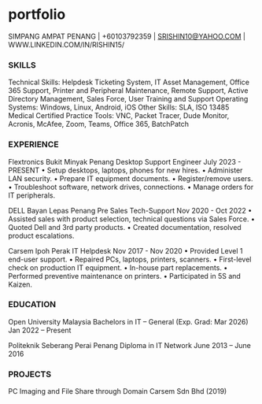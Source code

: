 # portfolio

SIMPANG AMPAT PENANG | +60103792359 | SRISHIN10@YAHOO.COM | WWW.LINKEDIN.COM/IN/RISHIN15/

### SKILLS
Technical Skills: Helpdesk Ticketing System, IT Asset Management, Office 365 Support, Printer and Peripheral Maintenance, Remote Support, Active Directory Management, Sales Force, User Training and Support
Operating Systems: Windows, Linux, Android, iOS
Other Skills: SLA, ISO 13485 Medical Certified Practice
Tools: VNC, Packet Tracer, Dude Monitor, Acronis, McAfee, Zoom, Teams, Office 365, BatchPatch 

### EXPERIENCE
Flextronics Bukit Minyak Penang
Desktop Support Engineer
July 2023 - PRESENT
• Setup desktops, laptops, phones for new hires.
• Administer LAN security.
• Prepare IT equipment documents.
• Register/remove users.
• Troubleshoot software, network drives, connections.
• Manage orders for IT peripherals.


DELL Bayan Lepas Penang
Pre Sales Tech-Support
Nov 2020 - Oct 2022
• Assisted sales with product selection, technical questions via Sales Force.
• Quoted Dell and 3rd party products.
• Created documentation, resolved product escalations.


Carsem Ipoh Perak
IT Helpdesk
Nov 2017 - Nov 2020
• Provided Level 1 end-user support.
• Repaired PCs, laptops, printers, scanners.
• First-level check on production IT equipment.
• In-house part replacements.
• Performed preventive maintenance on printers.
• Participated in 5S and Kaizen.


### EDUCATION
Open University Malaysia
Bachelors in IT – General (Exp. Grad: Mar 2026)
Jan 2022 – Present


Politeknik Seberang Perai Penang
Diploma in IT Network
June 2013 – June 2016


### PROJECTS
PC Imaging and File Share through Domain
Carsem Sdn Bhd (2019)

